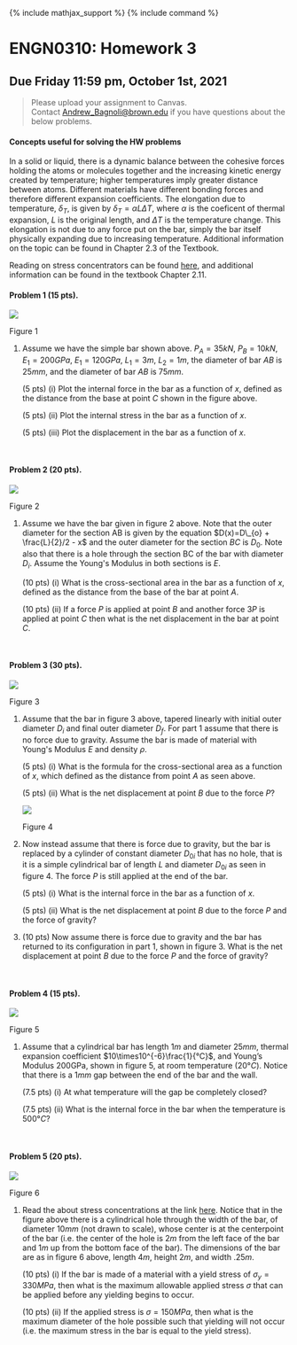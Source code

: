 {% include mathjax_support %}
{% include command %}



# ENGN0310: Homework 3
## Due Friday 11:59 pm, October 1st, 2021




> Please upload your assignment to Canvas.<br/>
> Contact Andrew_Bagnoli@brown.edu if you have questions about the below problems.   




#### Concepts useful for solving the HW problems

 In a solid or liquid, there is a dynamic balance between the cohesive forces holding the atoms or molecules together and the increasing kinetic energy created by temperature; higher temperatures imply greater distance between atoms. Different materials have different bonding forces and therefore different expansion coefficients. The elongation due to temperature, $\delta_{T}$, is given by $\delta_{T}=\alpha L \Delta T$, where $\alpha$ is the coeficent of thermal expansion, $L$ is the original length, and $\Delta T$ is the temperature change. This elongation is not due to any force put on the bar, simply the bar itself physically expanding due to increasing temperature. Additional information on the topic can be found in Chapter 2.3 of the Textbook.

 Reading on stress concentrators can be found [here](https://appliedmechanicslab.github.io/ENGN0310/CourseNotes/Bars7.html), and additional information can be found in the textbook Chapter 2.11.

#### Problem 1 (15 pts). 

![](./HW3_1.png)

Figure 1

1. Assume we have the simple bar shown above. $P_{A}=35kN$, $P_{B}=10kN$, $E_{1}=200GPa$, $E_{1}=120GPa$, $L_{1}=3m$, $L_{2}=1m$, the diameter of bar $AB$ is $25mm$, and the diameter of bar $AB$ is $75mm$.

    (5 pts) (i) Plot the internal force in the bar as a function of $x$, defined as the distance from the base at point $C$ shown in the figure above.

    (5 pts) (ii) Plot the internal stress in the bar as a function of $x$.

    (5 pts) (iii) Plot the displacement in the bar as a function of $x$.


<br>

#### Problem 2 (20 pts). 

![](./HW3_2.png)

Figure 2

1. Assume we have the bar given in figure 2 above. Note that the outer diameter for the section AB is given by the equation $D(x)=D\_{o} + \frac{L}{2}/2 - x$ and the outer diameter for the section $BC$ is $D_0$. Note also that there is a hole through the section BC of the bar with diameter $D_i$. Assume the Young's Modulus in both sections is $E$.

    (10 pts) (i) What is the cross-sectional area in the bar as a function of $x$, defined as the distance from the base of the bar at point $A$. 

    (10 pts) (ii) If a force $P$ is applied at point $B$ and another force $3P$ is applied at point $C$ then what is the net displacement in the bar at point $C$. 

<br>

#### Problem 3 (30 pts). 

![](./HW3_3.png)

Figure 3

1. Assume that the bar in figure 3 above, tapered linearly with initial outer diameter $D_{i}$ and final outer diameter $D_{f}$. For part 1 assume that there is no force due to gravity. Assume the bar is made of material with Young's Modulus $E$ and density $\rho$.

    (5 pts) (i) What is the formula for the cross-sectional area as a function of $x$, which defined as the distance from point $A$ as seen above.

    (5 pts) (ii) What is the net displacement at point $B$ due to the force $P$?


    ![](./HW3_5.png)

    Figure 4

2. Now instead assume that there is force due to gravity, but the bar is replaced by a cylinder of constant diameter $D_{0i}$ that has no hole, that is it is a simple cylindrical bar of length $L$ and diameter $D_{0i}$ as seen in figure 4. The force $P$ is still applied at the end of the bar. 

    (5 pts) (i) What is the internal force in the bar as a function of $x$.

    (5 pts) (ii) What is the net displacement at point $B$ due to the force $P$ and the force of gravity?

3. (10 pts) Now assume there is force due to gravity and the bar has returned to its configuration in part 1, shown in figure 3. What is the net displacement at point $B$ due to the force $P$ and the force of gravity?

<br>

#### Problem 4 (15 pts). 

![](./HW3_6.png)

Figure 5

1. Assume that a cylindrical bar has length $1m$ and diameter $25mm$, thermal expansion coefficient $10\times10^{-6}\frac{1}{°C}$, and Young’s Modulus 200GPa, shown in figure 5, at room temperature ($20°C$). Notice that there is a $1mm$ gap between the end of the bar and the wall.

    (7.5 pts) (i) At what temperature will the gap be completely closed?

    (7.5 pts) (ii) What is the internal force in the bar when the temperature is $500°C$?

<br>

#### Problem 5 (20 pts). 

![](./HW3_7.png)

Figure 6

1. Read the about stress concentrations at the link [here](https://appliedmechanicslab.github.io/ENGN0310/CourseNotes/Bars7.html). Notice that in the figure above there is a cylindrical hole through the width of the bar, of diameter $10mm$ (not drawn to scale), whose center is at the centerpoint of the bar (i.e. the center of the hole is $2m$ from the left face of the bar and $1m$ up from the bottom face of the bar). The dimensions of the bar are as in figure 6 above, length $4m$, height $2m$, and width $.25m$. 

    (10 pts) (i) If the bar is made of a material with a yield stress of $σ_y=330MPa$, then what is the maximum allowable applied stress $σ$ that can be applied before any yielding begins to occur.

    (10 pts) (ii) If the applied stress is $σ=150MPa$, then what is the maximum diameter of the hole possible such that yielding will not occur (i.e. the maximum stress in the bar is equal to the yield stress).

<br>
